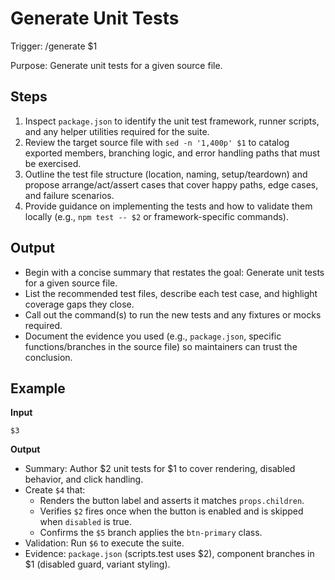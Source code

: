 # Generate Unit Tests

Trigger: /generate $1

Purpose: Generate unit tests for a given source file.

## Steps

1. Inspect `package.json` to identify the unit test framework, runner scripts, and any helper utilities required for the suite.
2. Review the target source file with `sed -n '1,400p' $1` to catalog exported members, branching logic, and error handling paths that must be exercised.
3. Outline the test file structure (location, naming, setup/teardown) and propose arrange/act/assert cases that cover happy paths, edge cases, and failure scenarios.
4. Provide guidance on implementing the tests and how to validate them locally (e.g., `npm test -- $2` or framework-specific commands).

## Output

- Begin with a concise summary that restates the goal: Generate unit tests for a given source file.
- List the recommended test files, describe each test case, and highlight coverage gaps they close.
- Call out the command(s) to run the new tests and any fixtures or mocks required.
- Document the evidence you used (e.g., `package.json`, specific functions/branches in the source file) so maintainers can trust the conclusion.

## Example

**Input**
```
$3
```

**Output**
- Summary: Author $2 unit tests for $1 to cover rendering, disabled behavior, and click handling.
- Create `$4` that:
  - Renders the button label and asserts it matches `props.children`.
  - Verifies `$2` fires once when the button is enabled and is skipped when `disabled` is true.
  - Confirms the `$5` branch applies the `btn-primary` class.
- Validation: Run `$6` to execute the suite.
- Evidence: `package.json` (scripts.test uses $2), component branches in $1 (disabled guard, variant styling).
